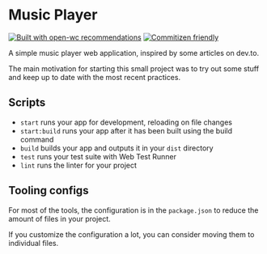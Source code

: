 # Music Player

[![Built with open-wc recommendations](https://img.shields.io/badge/built%20with-open--wc-blue.svg)](https://github.com/open-wc)
[![Commitizen friendly](https://img.shields.io/badge/commitizen-friendly-brightgreen.svg)](http://commitizen.github.io/cz-cli/)

A simple music player web application, inspired by some articles on dev.to.

The main motivation for starting this small project was to try out some stuff and keep up to date with the most recent practices.

## Scripts

- `start` runs your app for development, reloading on file changes
- `start:build` runs your app after it has been built using the build command
- `build` builds your app and outputs it in your `dist` directory
- `test` runs your test suite with Web Test Runner
- `lint` runs the linter for your project

## Tooling configs

For most of the tools, the configuration is in the `package.json` to reduce the amount of files in your project.

If you customize the configuration a lot, you can consider moving them to individual files.